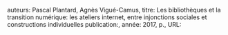 auteurs: Pascal Plantard, Agnès Vigué-Camus, 
titre: Les bibliothèques et la transition numérique: les ateliers internet, entre injonctions sociales et constructions individuelles
publication:, 
année: 2017, 
p.,
URL: 


